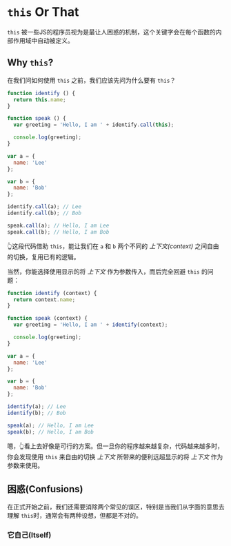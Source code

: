 # `this` Or That
`this` 被一些JS的程序员视为是最让人困惑的机制，这个关键字会在每个函数的内部作用域中自动被定义。

## Why `this`?
在我们问如何使用 `this` 之前，我们应该先问为什么要有 `this`？

```js
function identify () {
  return this.name;
}

function speak () {
  var greeting = 'Hello, I am ' + identify.call(this);

  console.log(greeting);
}

var a = {
  name: 'Lee'
};

var b = {
  name: 'Bob'
};

identify.call(a); // Lee
identify.call(b); // Bob

speak.call(a); // Hello, I am Lee
speak.call(b); // Hello, I am Bob
```

👆这段代码借助 `this`，能让我们在 `a` 和 `b` 两个不同的 *上下文(context)* 之间自由的切换，复用已有的逻辑。

当然，你能选择使用显示的将 *上下文* 作为参数传入，而后完全回避 `this` 的问题：

```js
function identify (context) {
  return context.name;
}

function speak (context) {
  var greeting = 'Hello, I am ' + identify(context);

  console.log(greeting);
}

var a = {
  name: 'Lee'
};

var b = {
  name: 'Bob'
};

identify(a); // Lee
identify(b); // Bob

speak(a); // Hello, I am Lee
speak(b); // Hello, I am Bob
```

嗯，👆看上去好像是可行的方案。但一旦你的程序越来越复杂，代码越来越多时，你会发现使用 `this` 来自由的切换 *上下文* 所带来的便利远超显示的将 *上下文* 作为参数来使用。

## 困惑(Confusions)
在正式开始之前，我们还需要消除两个常见的误区，特别是当我们从字面的意思去理解 `this`时，通常会有两种设想，但都是不对的。

### 它自己(Itself)